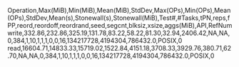 Operation,Max(MiB),Min(MiB),Mean(MiB),StdDev,Max(OPs),Min(OPs),Mean(OPs),StdDev,Mean(s),Stonewall(s),Stonewall(MiB),Test#,#Tasks,tPN,reps,fPP,reord,reordoff,reordrand,seed,segcnt,blksiz,xsize,aggs(MiB),API,RefNum
write,332.86,232.86,325.19,131.78,83.22,58.22,81.30,32.94,2406.42,NA,NA,0,384,1,10,1,1,1,0,0,16,134217728,4194304,786432.0,POSIX,0
read,16604.71,14833.33,15719.02,1522.84,4151.18,3708.33,3929.76,380.71,62.70,NA,NA,0,384,1,10,1,1,1,0,0,16,134217728,4194304,786432.0,POSIX,0
